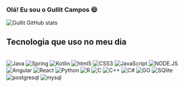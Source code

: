 ### Olá! Eu sou o Gullit Campos 😄

![Gullit GitHub stats](https://github-readme-stats.vercel.app/api?username=GullitCampos&show_icons=true&theme=dracula)

## Tecnologia que uso no meu dia
<div style = "display: inline_block"><br/>
  
  <img align ="center" alt="Java" src = "https://img.shields.io/badge/Java-ED8B00?style=for-the-badge&logo=openjdk&logoColor=white"/>
    <img align ="center" alt="Spring" src = "https://img.shields.io/badge/Spring-6DB33F?style=for-the-badge&logo=spring&logoColor=white"/>
    <img align ="center" alt="Kotlin" src = "https://img.shields.io/badge/Kotlin-0095D5?&style=for-the-badge&logo=kotlin&logoColor=white"/>
   <img align ="center" alt="html5" src = "https://img.shields.io/badge/HTML5-E34F26?style=for-the-badge&logo=html5&logoColor=white"/>
    <img align ="center" alt="CSS3" src = "https://img.shields.io/badge/CSS3-1572B6?style=for-the-badge&logo=css3&logoColor=white"/>
    <img align ="center" alt="JavaScript" src = "https://img.shields.io/badge/JavaScript-F7DF1E?style=for-the-badge&logo=javascript&logoColor=black"/>
    <img align ="center" alt="NODE.JS" src = "https://img.shields.io/badge/Node.js-43853D?style=for-the-badge&logo=node.js&logoColor=white"/>
    <img align ="center" alt="Angular" src = "https://img.shields.io/badge/Angular-DD0031?style=for-the-badge&logo=angular&logoColor=white"/>
    <img align ="center" alt="React" src = "https://img.shields.io/badge/React-20232A?style=for-the-badge&logo=react&logoColor=61DAFB"/>
    <img align ="center" alt="Python" src = "https://img.shields.io/badge/Python-14354C?style=for-the-badge&logo=python&logoColor=white"/>
    <img align ="center" alt="R" src = "https://img.shields.io/badge/R-276DC3?style=for-the-badge&logo=r&logoColor=white"/>
    <img align ="center" alt="C" src = "https://img.shields.io/badge/C-00599C?style=for-the-badge&logo=c&logoColor=white"/>
    <img align ="center" alt="C++" src = "https://img.shields.io/badge/C%2B%2B-00599C?style=for-the-badge&logo=c%2B%2B&logoColor=white"/>
    <img align ="center" alt="C#" src = "https://img.shields.io/badge/C%23-239120?style=for-the-badge&logo=c-sharp&logoColor=white"/>
    <img align ="center" alt="GO" src = "https://img.shields.io/badge/Go-00ADD8?style=for-the-badge&logo=go&logoColor=white"/>
    <img align ="center" alt="SQlite" src = "https://img.shields.io/badge/SQLite-07405E?style=for-the-badge&logo=sqlite&logoColor=white"/>
    <img align ="center" alt="postgresql" src = "https://img.shields.io/badge/PostgreSQL-316192?style=for-the-badge&logo=postgresql&logoColor=white"/>
    <img align ="center" alt="mysql" src = "https://img.shields.io/badge/MySQL-005C84?style=for-the-badge&logo=mysql&logoColor=white"/>

  
</div><br/>

<div style = "display: inline_block"><br/>
  
  <br/>
  <br/>










  
</div><br/>
